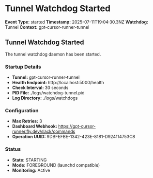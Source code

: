 # Tunnel Watchdog Started

**Event Type:** started
**Timestamp:** 2025-07-11T19:04:30.3NZ
**Watchdog:** Tunnel
**Context:** gpt-cursor-runner-tunnel


## Tunnel Watchdog Started

The tunnel watchdog daemon has been started.

### Startup Details
- **Tunnel:** gpt-cursor-runner-tunnel
- **Health Endpoint:** http://localhost:5000/health
- **Check Interval:** 30 seconds
- **PID File:** ./logs/watchdog-tunnel.pid
- **Log Directory:** ./logs/watchdogs

### Configuration
- **Max Retries:** 3
- **Dashboard Webhook:** https://gpt-cursor-runner.fly.dev/slack/commands
- **Operation UUID:** 9DBFEFBE-1342-423E-8181-D924114753C8

### Status
- **State:** STARTING
- **Mode:** FOREGROUND (launchd compatible)
- **Monitoring:** Active


